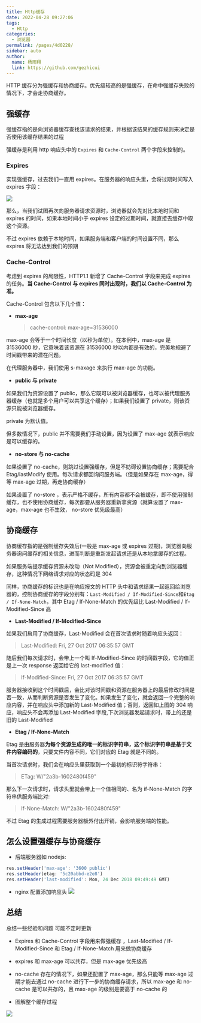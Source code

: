```yaml
---
title: Http缓存
date: 2022-04-28 09:27:06
tags:
  - Http
categories:
  - 浏览器
permalink: /pages/4d0228/
sidebar: auto
author:
  name: 杨雨翔
  link: https://github.com/gezhicui
---
```


HTTP 缓存分为强缓存和协商缓存。优先级较高的是强缓存，在命中强缓存失败的情况下，才会走协商缓存。

## 强缓存

强缓存指的是向浏览器缓存查找该请求的结果，并根据该结果的缓存规则来决定是否使用该缓存结果的过程

强缓存是利用 http 响应头中的 `Expires` 和 `Cache-Control` 两个字段来控制的。

### Expires

实现强缓存，过去我们一直用 expires。在服务器的响应头里，会将过期时间写入 expires 字段：

![](https://yangblogimg.oss-cn-hangzhou.aliyuncs.com/blogImg/}G{%UIG76KBR2YM0H0E47OW.png)

那么，当我们试图再次向服务器请求资源时，浏览器就会先对比本地时间和 expires 的时间，如果本地时间小于 expires 设定的过期时间，就直接去缓存中取这个资源。

不过 expires 依赖于本地时间，如果服务端和客户端的时间设置不同，那么 expires 将无法达到我们的预期

### Cache-Control

考虑到 expires 的局限性，HTTP1.1 新增了 Cache-Control 字段来完成 expires 的任务。**当 Cache-Control 与 expires 同时出现时，我们以 Cache-Control 为准。**

Cache-Control 包含以下几个值：

- **max-age**
  > cache-control: max-age=31536000

max-age 会等于一个时间长度（以秒为单位）。在本例中，max-age 是 31536000 秒，它意味着该资源在 31536000 秒以内都是有效的，完美地规避了时间戳带来的潜在问题。

在代理服务器中，我们使用 s-maxage 来执行 max-age 的功能。

- **public 与 private**

如果我们为资源设置了 public，那么它既可以被浏览器缓存，也可以被代理服务器缓存（也就是多个用户可以共享这个缓存）；如果我们设置了 private，则该资源只能被浏览器缓存。

private 为默认值。

但多数情况下，public 并不需要我们手动设置，因为设置了 max-age 就表示响应是可以缓存的。

- **no-store 与 no-cache**

如果设置了 no-cache，则跳过设置强缓存，但是不妨碍设置协商缓存；需要配合 Etag/lastModify 使用。每次请求都回询问服务端。（但是如果存在 max-age，得等 max-age 过期，再走协商缓存）

如果设置了 no-store ，表示严格不缓存，所有内容都不会被缓存，即不使用强制缓存，也不使用协商缓存，每次都要从服务器重新拿资源（就算设置了 max-age，max-age 也不生效， no-store 优先级最高）

## 协商缓存

协商缓存指的是强制缓存失效后(一般是 max-age 或 expires 过期)，浏览器向服务器询问缓存的相关信息，进而判断是重新发起请求还是从本地拿缓存的过程。

如果服务端提示缓存资源未改动（Not Modified），资源会被重定向到浏览器缓存，这种情况下网络请求对应的状态码是 304

同样，协商缓存的标识也是在响应报文的 HTTP 头中和请求结果一起返回给浏览器的，控制协商缓存的字段分别有：`Last-Modified / If-Modified-Since`和`Etag / If-None-Match`，其中 Etag / If-None-Match 的优先级比 Last-Modified / If-Modified-Since 高

- **Last-Modified / If-Modified-Since**

如果我们启用了协商缓存，Last-Modified 会在首次请求时随着响应头返回：

> Last-Modified: Fri, 27 Oct 2017 06:35:57 GMT

随后我们每次请求时，会带上一个叫 If-Modified-Since 的时间戳字段，它的值正是上一次 response 返回给它的 last-modified 值：

> If-Modified-Since: Fri, 27 Oct 2017 06:35:57 GMT

服务器接收到这个时间戳后，会比对该时间戳和资源在服务器上的最后修改时间是否一致，从而判断资源是否发生了变化。如果发生了变化，就会返回一个完整的响应内容，并在响应头中添加新的 Last-Modified 值；否则，返回如上图的 304 响应，响应头不会再添加 Last-Modified 字段,下次浏览器发起请求时，带上的还是旧的 Last-Modified

- **Etag / If-None-Match**

Etag 是由服务器**为每个资源生成的唯一的标识字符串，这个标识字符串是基于文件内容编码的**，只要文件内容不同，它们对应的 Etag 就是不同的。

当首次请求时，我们会在响应头里获取到一个最初的标识符字符串：

> ETag: W/"2a3b-1602480f459"

那么下一次请求时，请求头里就会带上一个值相同的、名为 if-None-Match 的字符串供服务端比对:

> If-None-Match: W/"2a3b-1602480f459"

不过 Etag 的生成过程需要服务器额外付出开销，会影响服务端的性能。

## 怎么设置强缓存与协商缓存

- 后端服务器如 nodejs:

```js
res.setHeader('max-age': '3600 public')
res.setHeader(etag: '5c20abbd-e2e8')
res.setHeader('last-modified': Mon, 24 Dec 2018 09:49:49 GMT)
```

- nginx 配置添加响应头
  ![](https://yangblogimg.oss-cn-hangzhou.aliyuncs.com/blogImg/20220428102038.png)

## 总结

总结一些经验和问题 可能不定时更新

- Expires 和 Cache-Control 字段用来做强缓存 ，Last-Modified / If-Modified-Since 和 Etag / If-None-Match 用来做协商缓存

- expires 和 max-age 可以共存，但是 max-age 优先级高

- no-cache 存在的情况下，如果还配置了 max-age，那么只能等 max-age 过期才能去通过 no-cache 进行下一步的协商缓存请求，所以 max-age 和 no-cache 是可以共存的，且 max-age 的级别是要高于 no-cache 的

- 图解整个缓存过程

![](https://yangblogimg.oss-cn-hangzhou.aliyuncs.com/blogImg/20220428105915.png)
